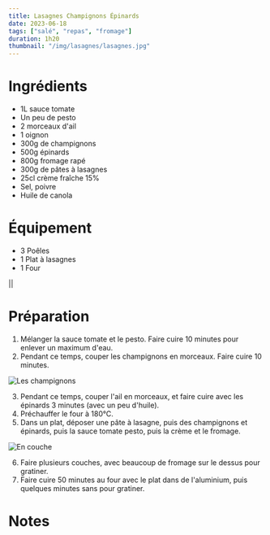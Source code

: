 ```yaml
---
title: Lasagnes Champignons Épinards
date: 2023-06-18
tags: ["salé", "repas", "fromage"]
duration: 1h20
thumbnail: "/img/lasagnes/lasagnes.jpg"
---
```


# Ingrédients

+ 1L sauce tomate
+ Un peu de pesto
+ 2 morceaux d'ail
+ 1 oignon
+ 300g de champignons
+ 500g épinards
+ 800g fromage rapé
+ 300g de pâtes à lasagnes
+ 25cl crème fraîche 15%
+ Sel, poivre
+ Huile de canola

# Équipement

+ 3 Poêles
+ 1 Plat à lasagnes
+ 1 Four

||
# Préparation

1. Mélanger la sauce tomate et le pesto. Faire cuire 10 minutes pour enlever un maximum d'eau.
2. Pendant ce temps, couper les champignons en morceaux. Faire cuire 10 minutes.

![Les champignons](/img/lasagnes/lasagnes-step-2.jpg)

3. Pendant ce temps, couper l'ail en morceaux, et faire cuire avec les épinards 3 minutes (avec un peu d'huile).
4. Préchauffer le four à 180°C.
5. Dans un plat, déposer une pâte à lasagne, puis des champignons et épinards, puis la sauce tomate pesto, puis
la crème et le fromage.

![En couche](/img/lasagnes/lasagnes-step-5.jpg)

6. Faire plusieurs couches, avec beaucoup de fromage sur le dessus pour gratiner.
7. Faire cuire 50 minutes au four avec le plat dans de l'aluminium, puis quelques minutes sans pour gratiner.

# Notes
